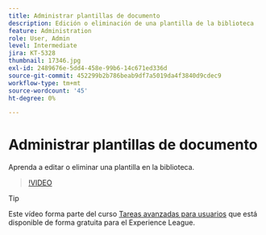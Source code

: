 ```yaml
---
title: Administrar plantillas de documento
description: Edición o eliminación de una plantilla de la biblioteca
feature: Administration
role: User, Admin
level: Intermediate
jira: KT-5328
thumbnail: 17346.jpg
exl-id: 2489676e-5dd4-458e-99b6-14c671ed336d
source-git-commit: 452299b2b786beab9df7a5019da4f3840d9cdec9
workflow-type: tm+mt
source-wordcount: '45'
ht-degree: 0%

---
```


# Administrar plantillas de documento

Aprenda a editar o eliminar una plantilla en la biblioteca.

>[!VIDEO](https://video.tv.adobe.com/v/342567?quality=12&learn=on&hidetitle=true)

>[!TIP]
>
>Este vídeo forma parte del curso [Tareas avanzadas para usuarios](https://experienceleague.adobe.com/?recommended=Sign-U-1-2020.3) que está disponible de forma gratuita para el Experience League.